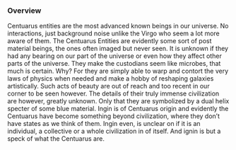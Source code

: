 
### Overview

Centuarus entities are the most advanced known beings in our universe.  No interactions, just background noise unlike the Virgo who seem a lot more aware of them.  The Centuarus Entities are evidently some sort of post material beings, the ones often imaged but never seen.  It is unknown if they had any bearing on our part of the universe or even how they affect other parts of the universe.  They make the custodians seem like microbes, that much is certain.  Why?  For they are simply able to warp and contort the very laws of physics when needed and make a hobby of reshaping galaxies artistically.  Such acts of beauty are out of reach and too recent in our corner to be seen however.  The details of their truly immense civilization are however, greatly unknown.  Only that they are symbolized by a dual helix specter of some blue material. Ingin is of Centuarus origin and evidently the Centuarus have become something beyond civilization, where they don’t have states as we think of them.  Ingin even, is unclear on if it is an individual, a collective or a whole civilization in of itself.  And ignin is but a speck of what the Centuarus are.
